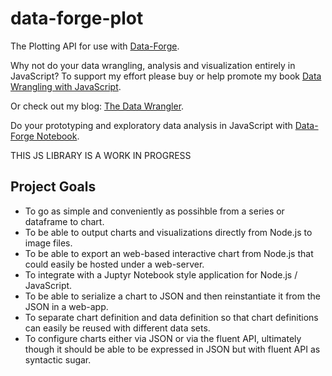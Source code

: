 # data-forge-plot

The Plotting API for use with [Data-Forge](https://github.com/data-forge/data-forge-ts).

Why not do your data wrangling, analysis and visualization entirely in JavaScript? To support my effort please buy or help promote my book 
[Data Wrangling with JavaScript](http://bit.ly/2t2cJu2).

Or check out my blog: [The Data Wrangler](http://www.the-data-wrangler.com/).

Do your prototyping and exploratory data analysis in JavaScript with [Data-Forge Notebook](http://www.data-forge-notebook.com/).

THIS JS LIBRARY IS A WORK IN PROGRESS

## Project Goals

- To go as simple and conveniently as possihble from a series or dataframe to chart.
- To be able to output charts and visualizations directly from Node.js to image files.
- To be able to export an web-based interactive chart from Node.js that could easily be hosted under a web-server.
- To integrate with a Juptyr Notebook style application for Node.js / JavaScript.
- To be able to serialize a chart to JSON and then reinstantiate it from the JSON in a web-app.
- To separate chart definition and data definition so that chart definitions can easily be reused with different data sets.
- To configure charts either via JSON or via the fluent API, ultimately though it should be able to be expressed in JSON but with fluent API as syntactic sugar.